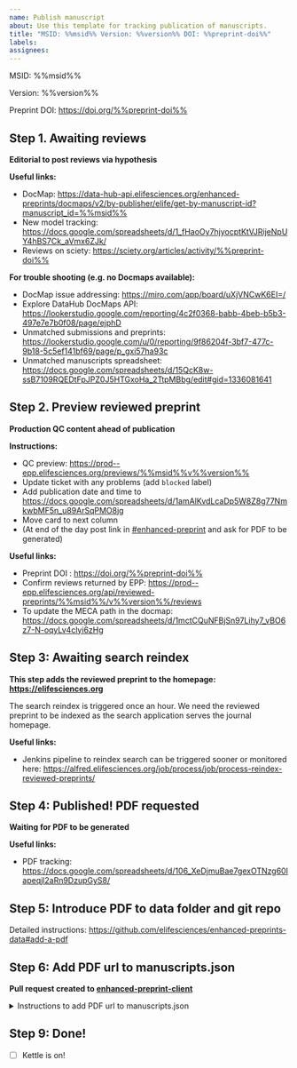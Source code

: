```yaml
---
name: Publish manuscript
about: Use this template for tracking publication of manuscripts.
title: "MSID: %%msid%% Version: %%version%% DOI: %%preprint-doi%%"
labels: 
assignees: 
---
```


MSID: %%msid%%

Version: %%version%%

Preprint DOI: https://doi.org/%%preprint-doi%%

## Step 1. Awaiting reviews

**Editorial to post reviews via hypothesis**

**Useful links:**
- DocMap: https://data-hub-api.elifesciences.org/enhanced-preprints/docmaps/v2/by-publisher/elife/get-by-manuscript-id?manuscript_id=%%msid%%
- New model tracking: https://docs.google.com/spreadsheets/d/1_fHaoOy7hjyocptKtVJRijeNpUY4hBS7Ck_aVmx6ZJk/
- Reviews on sciety: https://sciety.org/articles/activity/%%preprint-doi%%

**For trouble shooting (e.g. no Docmaps available):**
- DocMap issue addressing: https://miro.com/app/board/uXjVNCwK6EI=/
- Explore DataHub DocMaps API: https://lookerstudio.google.com/reporting/4c2f0368-babb-4beb-b5b3-497e7e7b0f08/page/ejphD
- Unmatched submissions and preprints: https://lookerstudio.google.com/u/0/reporting/9f86204f-3bf7-477c-9b18-5c5ef141bf69/page/p_gxi57ha93c
- Unmatched manuscripts spreadsheet: https://docs.google.com/spreadsheets/d/15QcK8w-ssB7109RQEDtFpJPZ0J5HTGxoHa_2TtpMBbg/edit#gid=1336081641


## Step 2. Preview reviewed preprint

**Production QC content ahead of publication**

**Instructions:**
- QC preview: https://prod--epp.elifesciences.org/previews/%%msid%%v%%version%%
- Update ticket with any problems (add `blocked` label)
- Add publication date and time to https://docs.google.com/spreadsheets/d/1amAlKvdLcaDp5W8Z8g77NmkwbMF5n_u89ArSqPMO8jg
- Move card to next column
- (At end of the day post link in [#enhanced-preprint](https://elifesciences.slack.com/archives/C03EVJSUA77) and ask for PDF to be generated) 

**Useful links:**
- Preprint DOI :  https://doi.org/%%preprint-doi%%
- Confirm reviews returned by EPP: https://prod--epp.elifesciences.org/api/reviewed-preprints/%%msid%%/v%%version%%/reviews
- To update the MECA path in the docmap: https://docs.google.com/spreadsheets/d/1mctCQuNFBjSn97Lihy7_vBO6z7-N-oqyLv4clyi6zHg


## Step 3: Awaiting search reindex

**This step adds the reviewed preprint to the homepage: https://elifesciences.org**

The search reindex is triggered once an hour. We need the reviewed preprint to be indexed as the search application serves the journal homepage.

**Useful links:**
- Jenkins pipeline to reindex search can be triggered sooner or monitored here: https://alfred.elifesciences.org/job/process/job/process-reindex-reviewed-preprints/


## Step 4: Published! PDF requested

**Waiting for PDF to be generated**

**Useful links:**
- PDF tracking: https://docs.google.com/spreadsheets/d/106_XeDjmuBae7gexOTNzg60lapeqjl2aRn9DzupGyS8/

## Step 5: Introduce PDF to data folder and git repo

Detailed instructions: https://github.com/elifesciences/enhanced-preprints-data#add-a-pdf

## Step 6: Add PDF url to manuscripts.json

**Pull request created to [enhanced-preprint-client](https://github.com/elifesciences/enhanced-preprints-client/pulls)**

<details>
<summary>Instructions to add PDF url to manuscripts.json</summary>

- Visit: https://github.com/elifesciences/enhanced-preprints-client/actions/workflows/add-pdf-url-to-manuscript.yaml
- Click: Run workflow
- Complete the form and click "Run workflow"
- A successful run should result in a new pull request at https://github.com/elifesciences/enhanced-preprints-client/pulls
- Open the pull request and click the "Ready for review" button to trigger tests
- Once the tests pass and you are happy with the changes the PR can be merged

Example pull request: https://github.com/elifesciences/enhanced-preprints-client/pull/397/files

Once the pull request is merged in it should be available a few minutes later.

</details>

## Step 9: Done!

- [ ] Kettle is on!

